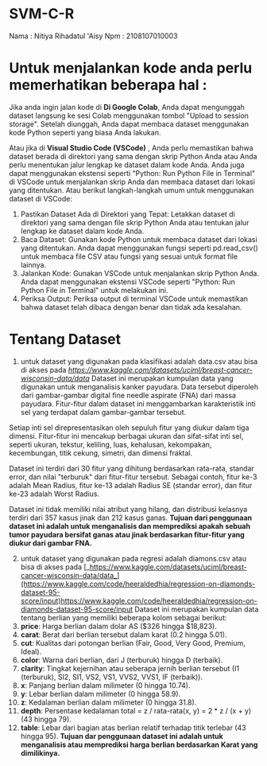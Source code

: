 # SVM-C-R
Nama : Nitiya Rihadatul 'Aisy
Npm : 2108107010003

# Untuk menjalankan kode anda perlu memerhatikan beberapa hal :

Jika anda ingin jalan kode di **Di Google Colab**, Anda dapat mengunggah dataset langsung ke sesi Colab menggunakan tombol "Upload to session storage". Setelah diunggah, Anda dapat membaca dataset menggunakan kode Python seperti yang biasa Anda lakukan.

Atau jika di **Visual Studio Code (VSCode)** , Anda perlu memastikan bahwa dataset berada di direktori yang sama dengan skrip Python Anda atau Anda perlu menentukan jalur lengkap ke dataset dalam kode Anda. Anda juga dapat menggunakan ekstensi seperti "Python: Run Python File in Terminal" di VSCode untuk menjalankan skrip Anda dan membaca dataset dari lokasi yang ditentukan.
Atau berikut langkah-langkah umum untuk menggunakan dataset di VSCode:
1. Pastikan Dataset Ada di Direktori yang Tepat: Letakkan dataset di direktori yang sama dengan file skrip Python Anda atau tentukan jalur lengkap ke dataset dalam kode Anda.
2. Baca Dataset: Gunakan kode Python untuk membaca dataset dari lokasi yang ditentukan. Anda dapat menggunakan fungsi seperti pd.read_csv() untuk membaca file CSV atau fungsi yang sesuai untuk format file lainnya.
3. Jalankan Kode: Gunakan VSCode untuk menjalankan skrip Python Anda. Anda dapat menggunakan ekstensi VSCode seperti "Python: Run Python File in Terminal" untuk melakukan ini.
4. Periksa Output: Periksa output di terminal VSCode untuk memastikan bahwa dataset telah dibaca dengan benar dan tidak ada kesalahan.

# Tentang Dataset
1. untuk dataset yang digunakan pada klasifikasi adalah data.csv atau bisa di akses pada  _https://www.kaggle.com/datasets/uciml/breast-cancer-wisconsin-data/data_
  Dataset ini merupakan kumpulan data yang digunakan untuk menganalisis kanker payudara. Data tersebut diperoleh dari gambar-gambar digital fine needle aspirate (FNA) dari massa payudara. Fitur-fitur dalam dataset ini menggambarkan karakteristik inti sel yang terdapat dalam gambar-gambar tersebut.

Setiap inti sel direpresentasikan oleh sepuluh fitur yang diukur dalam tiga dimensi. Fitur-fitur ini mencakup berbagai ukuran dan sifat-sifat inti sel, seperti ukuran, tekstur, keliling, luas, kehalusan, kekompakan, kecembungan, titik cekung, simetri, dan dimensi fraktal.

Dataset ini terdiri dari 30 fitur yang dihitung berdasarkan rata-rata, standar error, dan nilai "terburuk" dari fitur-fitur tersebut. Sebagai contoh, fitur ke-3 adalah Mean Radius, fitur ke-13 adalah Radius SE (standar error), dan fitur ke-23 adalah Worst Radius.

Dataset ini tidak memiliki nilai atribut yang hilang, dan distribusi kelasnya terdiri dari 357 kasus jinak dan 212 kasus ganas. **Tujuan dari penggunaan dataset ini adalah untuk menganalisis dan memprediksi apakah sebuah tumor payudara bersifat ganas atau jinak berdasarkan fitur-fitur yang diukur dari gambar FNA.**


2. untuk dataset yang digunakan pada regresi  adalah diamons.csv atau bisa di akses pada  [_https://www.kaggle.com/datasets/uciml/breast-cancer-wisconsin-data/data_](https://www.kaggle.com/code/heeraldedhia/regression-on-diamonds-dataset-95-score/input)https://www.kaggle.com/code/heeraldedhia/regression-on-diamonds-dataset-95-score/input
   Dataset ini merupakan kumpulan data tentang berlian yang memiliki beberapa kolom sebagai berikut:
1. **price**: Harga berlian dalam dolar AS ($326 hingga $18,823).
2. **carat**: Berat dari berlian tersebut dalam karat (0.2 hingga 5.01).
3. **cut**: Kualitas dari potongan berlian (Fair, Good, Very Good, Premium, Ideal).
4. **color**: Warna dari berlian, dari J (terburuk) hingga D (terbaik).
5. **clarity**: Tingkat kejernihan atau seberapa jernih berlian tersebut (I1 (terburuk), SI2, SI1, VS2, VS1, VVS2, VVS1, IF (terbaik)).
6. **x**: Panjang berlian dalam milimeter (0 hingga 10.74).
7. **y**: Lebar berlian dalam milimeter (0 hingga 58.9).
8. **z**: Kedalaman berlian dalam milimeter (0 hingga 31.8).
9. **depth**: Persentase kedalaman total = z / rata-rata(x, y) = 2 * z / (x + y) (43 hingga 79).
10. **table**: Lebar dari bagian atas berlian relatif terhadap titik terlebar (43 hingga 95).
 **Tujuan dar penggunaan dataset ini adalah untuk menganalisis atau memprediksi harga berlian berdasarkan Karat yang dimilikinya.**


